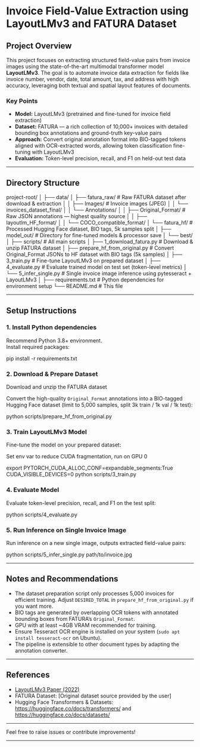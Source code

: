 # Invoice Field-Value Extraction using LayoutLMv3 and FATURA Dataset

## Project Overview

This project focuses on extracting structured field-value pairs from invoice images using the state-of-the-art multimodal transformer model **LayoutLMv3**. The goal is to automate invoice data extraction for fields like invoice number, vendor, date, total amount, tax, and address with high accuracy, leveraging both textual and spatial layout features of documents.

### Key Points

- **Model:** LayoutLMv3 (pretrained and fine-tuned for invoice field extraction)
- **Dataset:** FATURA — a rich collection of 10,000+ invoices with detailed bounding box annotations and ground-truth key-value pairs
- **Approach:** Convert original annotation format into BIO-tagged tokens aligned with OCR-extracted words, allowing token classification fine-tuning with LayoutLMv3
- **Evaluation:** Token-level precision, recall, and F1 on held-out test data

---

## Directory Structure

project-root/
│
├── data/
│ ├── fatura_raw/ # Raw FATURA dataset after download & extraction
│ │ ├── Images/ # Invoice images (JPEG)
│ │ └── invoices_dataset_final/
│ │ └── Annotations/
│ │ ├── Original_Format/ # Raw JSON annotations — highest quality source
│ │ ├── layoutlm_HF_format/
│ │ └── COCO_compatible_format/
│ └── fatura_hf/ # Processed Hugging Face dataset, BIO tags, 5k samples split
│
├── model_out/ # Directory for fine-tuned models & processor save
│ └── best/
│
├── scripts/ # All main scripts
│ ├── 1_download_fatura.py # Download & unzip FATURA dataset
│ ├── prepare_hf_from_original.py # Convert Original_Format JSONs to HF dataset with BIO tags (5k samples)
│ ├── 3_train.py # Fine-tune LayoutLMv3 on prepared dataset
│ ├── 4_evaluate.py # Evaluate trained model on test set (token-level metrics)
│ └── 5_infer_single.py # Single invoice image inference using pytesseract + LayoutLMv3
│
├── requirements.txt # Python dependencies for environment setup
└── README.md # This file


---

## Setup Instructions

### 1. Install Python dependencies

Recommend Python 3.8+ environment.  
Install required packages:

pip install -r requirements.txt


### 2. Download & Prepare Dataset

Download and unzip the FATURA dataset


Convert the high-quality `Original_Format` annotations into a BIO-tagged Hugging Face dataset (limit to 5,000 samples, split 3k train / 1k val / 1k test):

python scripts/prepare_hf_from_original.py


### 3. Train LayoutLMv3 Model

Fine-tune the model on your prepared dataset:


Set env var to reduce CUDA fragmentation, run on GPU 0

export PYTORCH_CUDA_ALLOC_CONF=expandable_segments:True
CUDA_VISIBLE_DEVICES=0 python scripts/3_train.py


### 4. Evaluate Model

Evaluate token-level precision, recall, and F1 on the test split:


python scripts/4_evaluate.py


### 5. Run Inference on Single Invoice Image

Run inference on a new single image, outputs extracted field-value pairs:



python scripts/5_infer_single.py path/to/invoice.jpg


---

## Notes and Recommendations

- The dataset preparation script only processes 5,000 invoices for efficient training. Adjust `DESIRED_TOTAL` in `prepare_hf_from_original.py` if you want more.
- BIO tags are generated by overlapping OCR tokens with annotated bounding boxes from FATURA’s `Original_Format`.
- GPU with at least ~4GB VRAM recommended for training.
- Ensure Tesseract OCR engine is installed on your system (`sudo apt install tesseract-ocr` on Ubuntu).
- The pipeline is extensible to other document types by adapting the annotation converter.

---

## References

- [LayoutLMv3 Paper (2022)](https://arxiv.org/abs/2204.08387)  
- FATURA Dataset: [Original dataset source provided by the user]  
- Hugging Face Transformers & Datasets: https://huggingface.co/docs/transformers/ and https://huggingface.co/docs/datasets/

---

Feel free to raise issues or contribute improvements!

---  


